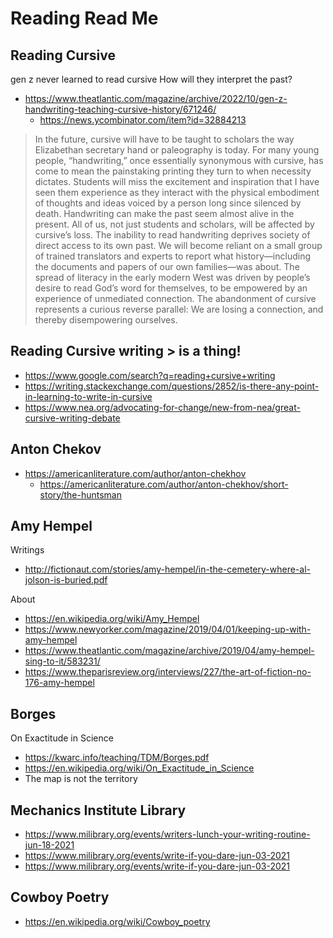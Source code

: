 # Reading Read Me


## Reading Cursive

gen z never learned to read cursive
How will they interpret the past?

* https://www.theatlantic.com/magazine/archive/2022/10/gen-z-handwriting-teaching-cursive-history/671246/
  * https://news.ycombinator.com/item?id=32884213
>In the future, cursive will have to be taught to scholars the way Elizabethan secretary hand or paleography is today.
>For many young people, “handwriting,” once essentially synonymous with cursive, has come to mean the painstaking printing they turn to when necessity dictates.
>Students will miss the excitement and inspiration that I have seen them experience as they interact with the physical embodiment of thoughts and ideas voiced by a person long since silenced by death. Handwriting can make the past seem almost alive in the present.
>All of us, not just students and scholars, will be affected by cursive’s loss. The inability to read handwriting deprives society of direct access to its own past. We will become reliant on a small group of trained translators and experts to report what history—including the documents and papers of our own families—was about. The spread of literacy in the early modern West was driven by people’s desire to read God’s word for themselves, to be empowered by an experience of unmediated connection. The abandonment of cursive represents a curious reverse parallel: We are losing a connection, and thereby disempowering ourselves.

## Reading Cursive writing > is a thing!

* https://www.google.com/search?q=reading+cursive+writing
* https://writing.stackexchange.com/questions/2852/is-there-any-point-in-learning-to-write-in-cursive
* https://www.nea.org/advocating-for-change/new-from-nea/great-cursive-writing-debate


## Anton Chekov

* https://americanliterature.com/author/anton-chekhov
	* https://americanliterature.com/author/anton-chekhov/short-story/the-huntsman

## Amy Hempel

Writings

* http://fictionaut.com/stories/amy-hempel/in-the-cemetery-where-al-jolson-is-buried.pdf

About

* https://en.wikipedia.org/wiki/Amy_Hempel
* https://www.newyorker.com/magazine/2019/04/01/keeping-up-with-amy-hempel
* https://www.theatlantic.com/magazine/archive/2019/04/amy-hempel-sing-to-it/583231/
* https://www.theparisreview.org/interviews/227/the-art-of-fiction-no-176-amy-hempel


## Borges

On Exactitude in Science

* https://kwarc.info/teaching/TDM/Borges.pdf
* https://en.wikipedia.org/wiki/On_Exactitude_in_Science
* The map is not the territory


## Mechanics Institute Library

* https://www.milibrary.org/events/writers-lunch-your-writing-routine-jun-18-2021
* https://www.milibrary.org/events/write-if-you-dare-jun-03-2021
* https://www.milibrary.org/events/write-if-you-dare-jun-03-2021

## Cowboy Poetry

* https://en.wikipedia.org/wiki/Cowboy_poetry

